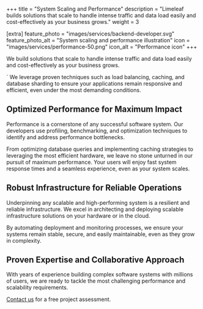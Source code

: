 +++
title = "System Scaling and Performance"
description = "Limeleaf builds solutions that scale to handle intense traffic and data load easily and cost-effectively as your business grows."
weight = 3

[extra]
feature_photo = "images/services/backend-developer.svg"
feature_photo_alt = "System scaling and performance illustration"
icon = "images/services/performance-50.png"
icon_alt = "Performance icon"
+++

We build solutions that scale to handle intense traffic and data load easily and cost-effectively as your business grows.

<!-- more --> 
`
We leverage proven techniques such as load balancing, caching, and database sharding to ensure your applications remain responsive and efficient, even under the most demanding conditions.

## Optimized Performance for Maximum Impact

Performance is a cornerstone of any successful software system. Our developers use profiling, benchmarking, and optimization techniques to identify and address performance bottlenecks. 

From optimizing database queries and implementing caching strategies to leveraging the most efficient hardware, we leave no stone unturned in our pursuit of maximum performance. Your users will enjoy fast system response times and a seamless experience, even as your system scales.

## Robust Infrastructure for Reliable Operations

Underpinning any scalable and high-performing system is a resilient and reliable infrastructure. We excel in architecting and deploying scalable infrastructure solutions on your hardware or in the cloud. 

By automating deployment and monitoring processes, we ensure your systems remain stable, secure, and easily maintainable, even as they grow in complexity.

## Proven Expertise and Collaborative Approach

With years of experience building complex software systems with millions of users, we are ready to tackle the most challenging performance and scalability requirements. 

[Contact us](https://limeleaf.io/contact/ "Contact us") for a free project assessment.